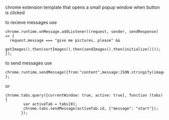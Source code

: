 chrome extension template that opens a small popup window when button is clicked


to recieve messages use
```
chrome.runtime.onMessage.addListener((request, sender, sendResponse) => {
  request.message === "give me pictures, please" &&
    getImages().then(sortImages().then(sendImages().then(initialize())));
});
```

to send messages use
```
chrome.runtime.sendMessage({from:"content",message:JSON.stringify(imagesToSend)});
};
```
or
```
chrome.tabs.query({currentWindow: true, active: true}, function (tabs){
        var activeTab = tabs[0];
        chrome.tabs.sendMessage(activeTab.id, {"message": "start"});
       });
 ```